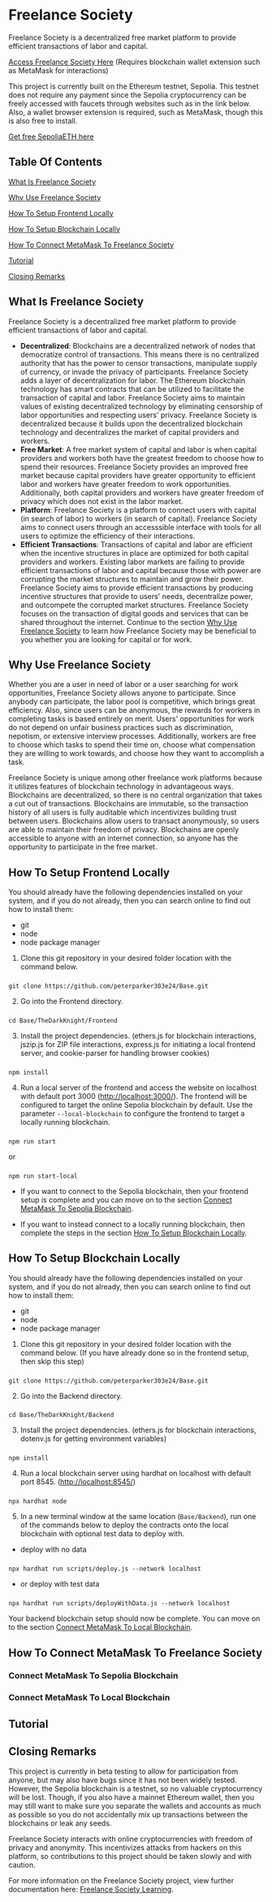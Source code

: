 # Freelance Society

Freelance Society is a decentralized free market platform to provide efficient transactions of labor and capital.

[Access Freelance Society Here](https://peterparker303e24.github.io/Base/TheDarkKnight/Frontend/index.html) (Requires blockchain wallet extension such as MetaMask for interactions)

This project is currently built on the Ethereum testnet, Sepolia. This testnet does not require any payment since the Sepolia cryptocurrency can be freely accessed with faucets through websites such as in the link below. Also, a wallet browser extension is required, such as MetaMask, though this is also free to install.

[Get free SepoliaETH here](https://faucetlink.to/sepolia)

## Table Of Contents

[What Is Freelance Society](#what-is-freelance-society)

[Why Use Freelance Society](#why-use-freelance-society)

[How To Setup Frontend Locally](#how-to-setup-frontend-locally)

[How To Setup Blockchain Locally](#how-to-setup-blockchain-locally)

[How To Connect MetaMask To Freelance Society](#how-to-connect-metamask-to-freelance-society)

[Tutorial](#tutorial)

[Closing Remarks](#closing-remarks)

## What Is Freelance Society

Freelance Society is a decentralized free market platform to provide efficient transactions of labor and capital.

- **Decentralized**: Blockchains are a decentralized network of nodes that democratize control of transactions. This means there is no centralized authority that has the power to censor transactions, manipulate supply of currency, or invade the privacy of participants. Freelance Society adds a layer of decentralization for labor. The Ethereum blockchain technology has smart contracts that can be utilized to facilitate the transaction of capital and labor. Freelance Society aims to maintain values of existing decentralized technology by eliminating censorship of labor opportunities and respecting users' privacy. Freelance Society is decentralized because it builds upon the decentralized blockchain technology and decentralizes the market of capital providers and workers.
- **Free Market**: A free market system of capital and labor is when capital providers and workers both have the greatest freedom to choose how to spend their resources. Freelance Society provides an improved free market because capital providers have greater opportunity to efficient labor and workers have greater freedom to work opportunities. Additionally, both capital providers and workers have greater freedom of privacy which does not exist in the labor market.
- **Platform**: Freelance Society is a platform to connect users with capital (in search of labor) to workers (in search of capital). Freelance Society aims to connect users through an accesssible interface with tools for all users to optimize the efficiency of their interactions.
- **Efficient Transactions**: Transactions of capital and labor are efficient when the incentive structures in place are optimized for both capital providers and workers. Existing labor markets are failing to provide efficient transactions of labor and capital because those with power are corrupting the market structures to maintain and grow their power. Freelance Society aims to provide efficient transactions by producing incentive structures that provide to users' needs, decentralize power, and outcompete the corrupted market structures. Freelance Society focuses on the transaction of digital goods and services that can be shared throughout the internet. Continue to the section [Why Use Freelance Society](#why-use-freelance-society) to learn how Freelance Society may be beneficial to you whether you are looking for capital or for work. 

## Why Use Freelance Society

Whether you are a user in need of labor or a user searching for work opportunities, Freelance Society allows anyone to participate. Since anybody can participate, the labor pool is competitive, which brings great efficiency. Also, since users can be anonymous, the rewards for workers in completing tasks is based entirely on merit. Users' opportunities for work do not depend on unfair business practices such as discrimination, nepotism, or extensive interview processes. Additionally, workers are free to choose which tasks to spend their time on, choose what compensation they are willing to work towards, and choose how they want to accomplish a task.

Freelance Society is unique among other freelance work platforms because it utilizes features of blockchain technology in advantageous ways. Blockchains are decentralized, so there is no central organization that takes a cut out of transactions. Blockchains are immutable, so the transaction history of all users is fully auditable which incentivizes building trust between users. Blockchains allow users to transact anonymously, so users are able to maintain their freedom of privacy. Blockchains are openly accessible to anyone with an internet connection, so anyone has the opportunity to participate in the free market.

## How To Setup Frontend Locally

You should already have the following dependencies installed on your system, and if you do not already, then you can search online to find out how to install them:
- git
- node
- node package manager

1. Clone this git repository in your desired folder location with the command below.

###
    git clone https://github.com/peterparker303e24/Base.git

2. Go into the Frontend directory.

###
    cd Base/TheDarkKnight/Frontend

3. Install the project dependencies. (ethers.js for blockchain interactions, jszip.js for ZIP file interactions, express.js for initiating a local frontend server, and cookie-parser for handling browser cookies)

###
    npm install

4. Run a local server of the frontend and access the website on localhost with default port 3000 ([http://localhost:3000/](http://localhost:3000/)). The frontend will be configured to target the online Sepolia blockchain by default. Use the parameter `--local-blockchain` to configure the frontend to target a locally running blockchain.

###
    npm run start

or

###
    npm run start-local

- If you want to connect to the Sepolia blockchain, then your frontend setup is complete and you can move on to the section [Connect MetaMask To Sepolia Blockchain](#connect-metamask-to-sepolia-blockchain).

- If you want to instead connect to a locally running blockchain, then complete the steps in the section [How To Setup Blockchain Locally](#how-to-setup-blockchain-locally).

## How To Setup Blockchain Locally

You should already have the following dependencies installed on your system, and if you do not already, then you can search online to find out how to install them:
- git
- node
- node package manager

1. Clone this git repository in your desired folder location with the command below. (If you have already done so in the frontend setup, then skip this step)

###
    git clone https://github.com/peterparker303e24/Base.git

2. Go into the Backend directory.

###
    cd Base/TheDarkKnight/Backend

3. Install the project dependencies. (ethers.js for blockchain interactions, dotenv.js for getting environment variables)

###
    npm install

4. Run a local blockchain server using hardhat on localhost with default port 8545. ([http://localhost:8545/](http://localhost:8545/))

###
    npx hardhat node

5. In a new terminal window at the same location (`Base/Backend`), run one of the commands below to deploy the contracts onto the local blockchain with optional test data to deploy with.

- deploy with no data

###
    npx hardhat run scripts/deploy.js --network localhost

- or deploy with test data

###
    npx hardhat run scripts/deployWithData.js --network localhost

Your backend blockchain setup should now be complete. You can move on to the section [Connect MetaMask To Local Blockchain](#connect-metamask-to-local-blockchain).

## How To Connect MetaMask To Freelance Society

### Connect MetaMask To Sepolia Blockchain

### Connect MetaMask To Local Blockchain

## Tutorial

## Closing Remarks

This project is currently in beta testing to allow for participation from anyone, but may also have bugs since it has not been widely tested. However, the Sepolia blockchain is a testnet, so no valuable cryptocurrency will be lost. Though, if you also have a mainnet Ethereum wallet, then you may still want to make sure you separate the wallets and accounts as much as possible so you do not accidentally mix up transactions between the blockchains or leak any seeds.

Freelance Society interacts with online cryptocurrencies with freedom of privacy and anonymity. This incentivizes attacks from hackers on this platform, so contributions to this project should be taken slowly and with caution.

For more information on the Freelance Society project, view further documentation here: [Freelance Society Learning](https://peterparker303e24.github.io/Base/TheDarkKnight/Frontend/pages/learning/theory/freelanceSociety.html).

